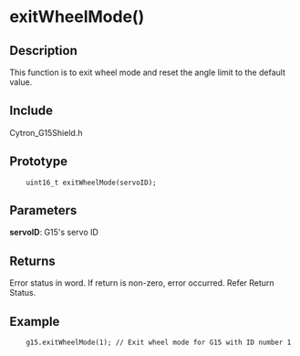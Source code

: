 # exitWheelMode() #

## Description ##
This function is to exit wheel mode and reset the angle limit to the default value.

## Include ##
Cytron_G15Shield.h

## Prototype ##
		uint16_t exitWheelMode(servoID);

## Parameters ##
**servoID**: G15's servo ID

## Returns ##
Error status in word. If return is non-zero, error occurred. Refer Return Status.

## Example ##
		g15.exitWheelMode(1); // Exit wheel mode for G15 with ID number 1

